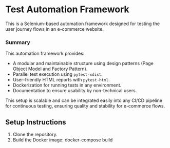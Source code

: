 # Test Automation Framework

This is a Selenium-based automation framework designed for testing the user journey flows in an e-commerce website.


### **Summary**

This automation framework provides:
- A modular and maintainable structure using design patterns (Page Object Model and Factory Pattern).
- Parallel test execution using `pytest-xdist`.
- User-friendly HTML reports with `pytest-html`.
- Dockerization for running tests in any environment.
- Documentation to ensure usability by non-technical users.

This setup is scalable and can be integrated easily into any CI/CD pipeline for continuous testing, ensuring quality and stability for e-commerce flows.


## Setup Instructions

1. Clone the repository.
2. Build the Docker image:
     docker-compose build
